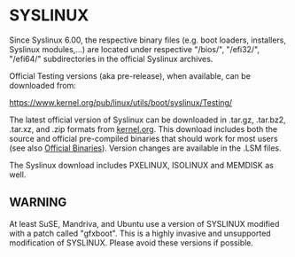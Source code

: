 # SYSLINUX

Since Syslinux 6.00, the respective binary files (e.g. boot loaders, installers, Syslinux modules,...) are located under respective "/bios/", "/efi32/", "/efi64/" subdirectories in the official Syslinux archives.

Official Testing versions (aka pre-release), when available, can be downloaded from:

https://www.kernel.org/pub/linux/utils/boot/syslinux/Testing/ 

The latest official version of Syslinux can be downloaded in .tar.gz, .tar.bz2, .tar.xz, and .zip formats from [kernel.org](<https://www.kernel.org/pub/linux/utils/boot/syslinux/>). This download includes both the source and official pre-compiled binaries that should work for most users (see also [Official Binaries](<https://wiki.syslinux.org/wiki/index.php?title=Common_Problems#Official_Binaries>)). Version changes are available in the .LSM files.

The Syslinux download includes PXELINUX, ISOLINUX and MEMDISK as well. 


## WARNING

At least SuSE, Mandriva, and Ubuntu use a version of SYSLINUX modified with a patch called "gfxboot". This is a highly invasive and unsupported modification of SYSLINUX. Please avoid these versions if possible. 
